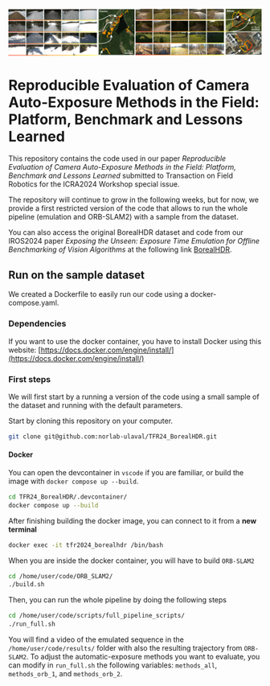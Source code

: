 <p float="center">
  <img src="figures/borealhdr_overview.png" width="1000" />
</p>

# Reproducible Evaluation of Camera Auto-Exposure Methods in the Field: Platform, Benchmark and Lessons Learned

This repository contains the code used in our paper *Reproducible Evaluation of Camera Auto-Exposure Methods in the Field: Platform, Benchmark and Lessons Learned* submitted to Transaction on Field Robotics for the ICRA2024 Workshop special issue.

The repository will continue to grow in the following weeks, but for now, we provide a first restricted version of the code that allows to run the whole pipeline (emulation and ORB-SLAM2) with a sample from the dataset.

You can also access the original BorealHDR dataset and code from our IROS2024 paper *Exposing the Unseen: Exposure Time Emulation for Offline Benchmarking of Vision Algorithms* at the following link [BorealHDR](https://github.com/norlab-ulaval/BorealHDR).

## Run on the sample dataset

We created a Dockerfile to easily run our code using a docker-compose.yaml.

### Dependencies

If you want to use the docker container, you have to install Docker using this website: [https://docs.docker.com/engine/install/](https://docs.docker.com/engine/install/)

### First steps

We will first start by a running a version of the code using a small sample of the dataset and running with the default parameters. 

Start by cloning this repository on your computer. 
```bash
git clone git@github.com:norlab-ulaval/TFR24_BorealHDR.git
```

#### Docker

You can open the devcontainer in `vscode` if you are familiar, or build the image with `docker compose up --build`.
```bash
cd TFR24_BorealHDR/.devcontainer/
docker compose up --build
```

After finishing building the docker image, you can connect to it from a **new terminal**
```bash
docker exec -it tfr2024_borealhdr /bin/bash
```

When you are inside the docker container, you will have to build `ORB-SLAM2`
```bash
cd /home/user/code/ORB_SLAM2/
./build.sh
```

Then, you can run the whole pipeline by doing the following steps
```bash
cd /home/user/code/scripts/full_pipeline_scripts/
./run_full.sh
```

You will find a video of the emulated sequence in the `/home/user/code/results/` folder with also the resulting trajectory from `ORB-SLAM2`.
To adjust the automatic-exposure methods you want to evaluate, you can modify in `run_full.sh` the following variables: `methods_all`, `methods_orb_1`, and `methods_orb_2`.



